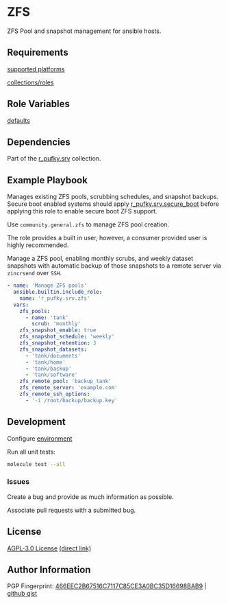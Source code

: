 # ZFS
ZFS Pool and snapshot management for ansible hosts.

## Requirements
[supported platforms](https://github.com/r-pufky/ansible_zfs/blob/main/meta/main.yml)

[collections/roles](https://github.com/r-pufky/ansible_zfs/blob/main/meta/requirements.yml)

## Role Variables
[defaults](https://github.com/r-pufky/ansible_zfs/blob/main/defaults/main)

## Dependencies
Part of the [r_pufky.srv](https://github.com/r-pufky/ansible_collection_srv)
collection.

## Example Playbook
Manages existing ZFS pools, scrubbing schedules, and snapshot backups. Secure
boot enabled systems should apply [r_pufky.srv.secure_boot](https://github.com/r-pufky/ansible_secure_boot)
before applying this role to enable secure boot ZFS support.

Use `community.general.zfs` to manage ZFS pool creation.

The role provides a built in user, however, a consumer provided user is highly
recommended.

Manage a ZFS pool, enabling monthly scrubs, and weekly dataset snapshots with
automatic backup of those snapshots to a remote server via `zincrsend` over
`SSH`.
``` yaml
- name: 'Manage ZFS pools'
  ansible.builtin.include_role:
    name: 'r_pufky.srv.zfs'
  vars:
    zfs_pools:
      - name: 'tank'
        scrub: 'monthly'
    zfs_snapshot_enable: true
    zfs_snapshot_schedule: 'weekly'
    zfs_snapshot_retention: 3
    zfs_snapshot_datasets:
      - 'tank/documents'
      - 'tank/home'
      - 'tank/backup'
      - 'tank/software'
    zfs_remote_pool: 'backup_tank'
    zfs_remote_server: 'example.com'
    zfs_remote_ssh_options:
      - '-i /root/backup/backup.key'
```

## Development
Configure [environment](https://github.com/r-pufky/ansible_collection_srv/blob/main/docs/dev/environment/README.md)

Run all unit tests:
``` bash
molecule test --all
```

### Issues
Create a bug and provide as much information as possible.

Associate pull requests with a submitted bug.

## License
[AGPL-3.0 License](https://www.tldrlegal.com/license/gnu-affero-general-public-license-v3-agpl-3-0)
 [(direct link)](https://github.com/r-pufky/ansible_zfs/blob/main/LICENSE)

## Author Information
PGP Fingerprint: [466EEC2B67516C7117C85CE3A0BC35D16698BAB9](https://keys.openpgp.org/vks/v1/by-fingerprint/466EEC2B67516C7117C85CE3A0BC35D16698BAB9)
| [github gist](https://gist.github.com/r-pufky/a8df36977c55b5bb20829267c4c49d22)
